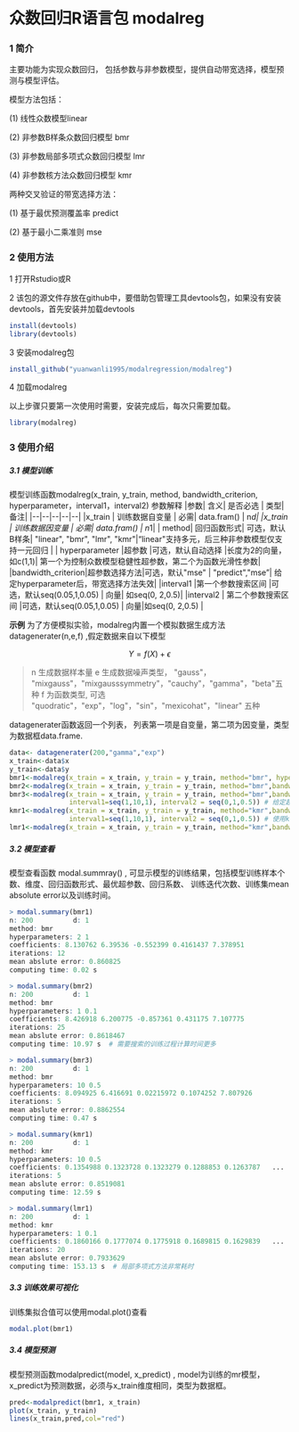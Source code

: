 
#  众数回归R语言包 modalreg 
### 1 简介  
主要功能为实现众数回归， 包括参数与非参数模型，提供自动带宽选择，模型预测与模型评估。 

模型方法包括：

(1) 线性众数模型linear

(2) 非参数B样条众数回归模型 bmr

(3) 非参数局部多项式众数回归模型 lmr

(4) 非参数核方法众数回归模型  kmr

两种交叉验证的带宽选择方法： 

(1) 基于最优预测覆盖率 predict

(2) 基于最小二乘准则  mse

### 2 使用方法  
1 打开Rstudio或R 

2 该包的源文件存放在github中，要借助包管理工具devtools包，如果没有安装devtools，首先安装并加载devtools 

```r
install(devtools)
library(devtools)
```

3 安装modalreg包
```r
install_github("yuanwanli1995/modalregression/modalreg") 
```

4 加载modalreg

以上步骤只要第一次使用时需要，安装完成后，每次只需要加载。 

```r
library(modalreg)
```
###  3 使用介绍 

#####  3.1 模型训练 
模型训练函数modalreg(x_train, y_train, method, bandwidth_criterion, hyperparameter，interval1，interval2)
参数解释
|参数| 含义| 是否必选 | 类型| 备注|
|--|--|--|--|--|
|x_train | 训练数据自变量  | 必需| data.fram()  | n*d|
|x_train | 训练数据因变量  | 必需| data.fram()  | n*1|
| method| 回归函数形式| 可选，默认B样条| "linear", "bmr", "lmr", "kmr"|“linear"支持多元，后三种非参数模型仅支持一元回归 | 
| hyperparameter |超参数 |可选，默认自动选择 |长度为2的向量，如c(1,1)|  第一个为控制众数模型稳健性超参数，第二个为函数光滑性参数| 
|bandwidth_criterion|超参数选择方法|可选，默认"mse" | "predict","mse”| 给定hyperparameter后，带宽选择方法失效| 
|interval1 |第一个参数搜索区间 |可选，默认seq(0.05,1,0.05) | 向量| 如seq(0, 2,0.5)| 
|interval2 | 第二个参数搜索区间 |可选，默认seq(0.05,1,0.05) | 向量|如seq(0, 2,0.5) | 

**示例**
为了方便模拟实验，modalreg内置一个模拟数据生成方法datagenerater(n,e,f) ,假定数据来自以下模型 

$$Y  = f(X)+\epsilon$$

> n 生成数据样本量 
> e 生成数据噪声类型， "gauss"， "mixgauss"，"mixgausssymmetry"，"cauchy"，"gamma"，"beta"五种 
> f 为函数类型, 可选 "quodratic"，"exp"，"log"，"sin"，"mexicohat"，"linear" 五种

datagenerater函数返回一个列表， 列表第一项是自变量，第二项为因变量，类型为数据框data.frame.
```r
data<- datagenerater(200,"gamma","exp")
x_train<-data$x
y_train<-data$y
bmr1<-modalreg(x_train = x_train, y_train = y_train, method="bmr", hyperparameters=c(2,1)) # 给定超参数
bmr2<-modalreg(x_train = x_train, y_train = y_train, method="bmr",bandwidth_criterion="predict") #给定选择准则
bmr3<-modalreg(x_train = x_train, y_train = y_train, method="bmr",bandwidth_criterion="predict",
               interval1=seq(1,10,1), interval2 = seq(0,1,0.5)) # 给定超参数搜索区间 
kmr1<-modalreg(x_train = x_train, y_train = y_train, method="kmr",bandwidth_criterion="mse",
               interval1=seq(1,10,1), interval2 = seq(0,1,0.5)) # 使用kmr方法 
lmr1<-modalreg(x_train = x_train, y_train = y_train, method="kmr",bandwidth_criterion="mse")# 使用lmr方法 
```
#####  3.2 模型查看 
模型查看函数 modal.summray() , 可显示模型的训练结果，包括模型训练样本个数、维度、回归函数形式、最优超参数、回归系数、 训练迭代次数、训练集mean absolute error以及训练时间。 

```r
> modal.summary(bmr1)
n: 200          d: 1 
method: bmr 
hyperparameters: 2 1 
coefficients: 8.130762 6.39536 -0.552399 0.4161437 7.378951 
iterations: 12 
mean abslute error: 0.860825 
computing time: 0.02 s 

> modal.summary(bmr2)
n: 200          d: 1 
method: bmr 
hyperparameters: 1 0.1 
coefficients: 8.426918 6.200775 -0.857361 0.431175 7.107775 
iterations: 25 
mean abslute error: 0.8618467 
computing time: 10.97 s  # 需要搜索的训练过程计算时间更多

> modal.summary(bmr3)
n: 200          d: 1 
method: bmr 
hyperparameters: 10 0.5 
coefficients: 8.094925 6.416691 0.02215972 0.1074252 7.807926 
iterations: 5 
mean abslute error: 0.8862554 
computing time: 0.47 s 

> modal.summary(kmr1)
n: 200          d: 1 
method: kmr 
hyperparameters: 10 0.5 
coefficients: 0.1354988 0.1323728 0.1323279 0.1288853 0.1263787   ...  # 核方法有n个系数， 系数的解释性不强，只展示前五个
iterations: 5 
mean abslute error: 0.8519081 
computing time: 12.59 s  

> modal.summary(lmr1)
n: 200          d: 1 
method: kmr 
hyperparameters: 1 0.1 
coefficients: 0.1860166 0.1777074 0.1775918 0.1689815 0.1629839   ...
iterations: 20 
mean abslute error: 0.7933629 
computing time: 153.13 s  # 局部多项式方法非常耗时 
```
#####  3.3 训练效果可视化
训练集拟合值可以使用modal.plot()查看 

```r
modal.plot(bmr1) 
```

#####  3.4 模型预测
模型预测函数modalpredict(model, x_predict) , model为训练的mr模型， x_predict为预测数据，必须与x_train维度相同，类型为数据框。

```r
pred<-modalpredict(bmr1, x_train)
plot(x_train, y_train)
lines(x_train,pred,col="red")
```

